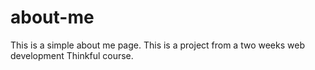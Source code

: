 # about-me

This is a simple about me page. This is a project from a two weeks web development Thinkful course.
